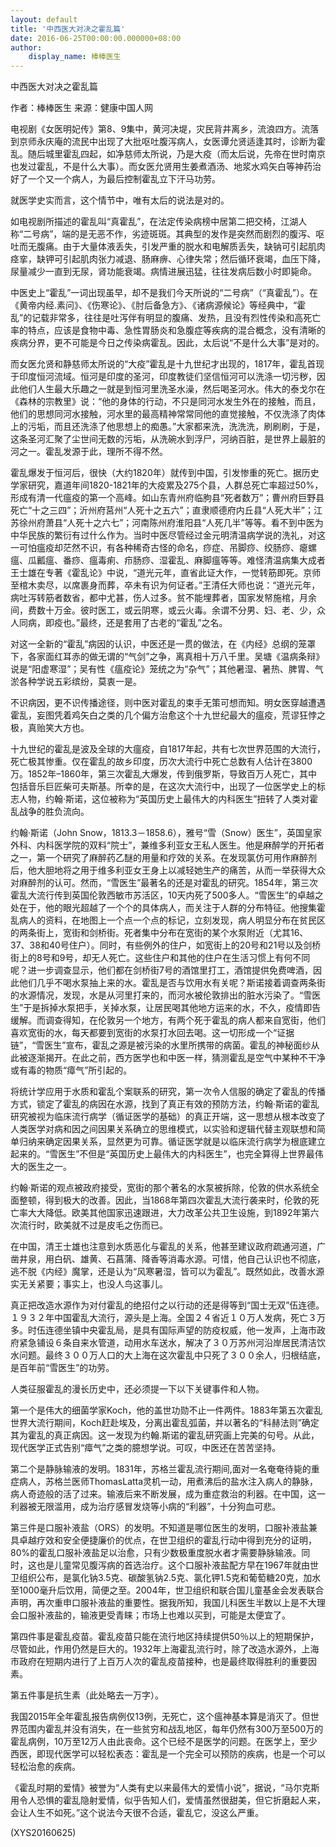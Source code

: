```yaml
---
layout: default
title: '中西医大对决之霍乱篇'
date: 2016-06-25T00:00:00.000000+08:00
author:
    display_name: 棒棒医生
---
```


中西医大对决之霍乱篇

作者：棒棒医生    来源：健康中国人网

电视剧《女医明妃传》第8、9集中，黄河决堤，灾民背井离乡，流浪四方。流落到京师永庆庵的流民中出现了大批呕吐腹泻病人，女医谭允贤适逢其时，诊断为霍乱。随后城里霍乱四起，如净慈师太所说，乃是大疫（而太后说，先帝在世时南京也发过霍乱，不是什么大事）。而女医允贤用生姜煮酒汤、地浆水鸡矢白等神药治好了一个又一个病人，为最后控制霍乱立下汗马功劳。

就医学史实而言，这个情节中，唯有太后的说法是对的。

如电视剧所描述的霍乱叫“真霍乱”，在法定传染病榜中居第二把交椅，江湖人称“二号病”，端的是无恶不作，劣迹斑斑。其典型的发作是突然而剧烈的腹泻、呕吐而无腹痛。由于大量体液丢失，引发严重的脱水和电解质丢失，缺钠可引起肌肉痉挛，缺钾可引起肌肉张力减退、肠麻痹、心律失常；然后循环衰竭，血压下降，尿量减少一直到无尿，肾功能衰竭。病情进展迅猛，往往发病后数小时即毙命。

中医史上“霍乱”一词出现虽早，却不是我们今天所说的“二号病”（“真霍乱”）。在《黄帝内经.素问》、《伤寒论》、《肘后备急方》、《诸病源候论》等经典中，“霍乱”的记载非常多，往往是吐泻伴有明显的腹痛、发热，且没有烈性传染和高死亡率的特点，应该是食物中毒、急性胃肠炎和急腹症等疾病的混合概念，没有清晰的疾病分界，更不可能是今日之传染病霍乱。因此，太后说“不是什么大事”是对的。

而女医允贤和静慈师太所说的“大疫”霍乱是十九世纪才出现的，1817年，霍乱首现于印度恒河流域。恒河是印度的圣河，印度教徒们坚信恒河可以洗涤一切污秽，因此他们人生最大乐趣之一就是到恒河里洗圣水澡，然后喝圣河水。伟大的泰戈尔在《森林的宗教里》说：“他的身体的行动，不只是同河水发生外在的接触，而且，他们的思想同河水接触，河水里的最高精神常常同他的直觉接触，不仅洗涤了肉体上的污垢，而且还洗涤了他思想上的痴愚。”大家都来洗，洗洗洗，刷刷刷，于是，这条圣河汇聚了尘世间无数的污垢，从洗碗水到浮尸，河纳百脏，是世界上最脏的河之一。霍乱发源于此，理所不得不然。

霍乱爆发于恒河后，很快（大约1820年）就传到中国，引发惨重的死亡。据历史学家研究，嘉道年间1820-1821年的大疫累及275个县，人群总死亡率超过50%，形成有清一代瘟疫的第一个高峰。如山东青州府临朐县“死者数万”；曹州府巨野县死亡“十之三四”；沂州府莒州“人死十之五六”；直隶顺德府内丘县“人死大半”；江苏徐州府萧县“人死十之六七”；河南陈州府淮阳县“人死几半”等等。看不到中医为中华民族的繁衍有过什么作为。当时中医尽管经过金元明清温病学说的洗礼，对这一可怕瘟疫却茫然不识，有各种稀奇古怪的命名，痧症、吊脚痧、绞肠痧、瘪螺瘟、瓜瓤瘟、番痧、瘟毒痢、疖肠痧、湿霍乱、麻脚瘟等等。难怪清温病集大成者王士雄在专著《霍乱论》中说，“道光元年，直省此证大作，一觉转筋即死。京师至棺木卖尽，以席裹身而葬，卒未有识为何证者。”王清任大师也说：“道光元年，病吐泻转筋者数省，都中尤甚，伤人过多。贫不能埋葬者，国家发帑施棺，月余间，费数十万金。彼时医工，或云阴寒，或云火毒。余谓不分男、妇、老、少，众人同病，即疫也。”最终，还是套用了古老的“霍乱”之名。

对这一全新的“霍乱”病因的认识，中医还是一贯的做法，在《内经》总纲的笼罩下，各家面红耳赤的做无谓的“气剑”之争，离真相十万八千里。吴塘《温病条辩》说是“阳虚寒湿”；吴有性《瘟疫论》笼统之为“杂气”；其他暑湿、暑热、脾胃、气淤各种学说五彩缤纷，莫衷一是。

不识病因，更不识传播途径，则中医对霍乱的束手无策可想而知。明女医穿越遭遇霍乱，妄图凭着鸡矢白之类的几个偏方治愈这个十九世纪最大的瘟疫，荒谬狂悖之极，真贻笑大方也。

十九世纪的霍乱是波及全球的大瘟疫，自1817年起，共有七次世界范围的大流行，死亡极其惨重。仅在霍乱的故乡印度，历次大流行中死亡总数有人估计在3800万。1852年–1860年，第三次霍乱大爆发，传到俄罗斯，导致百万人死亡，其中包括音乐巨匠柴可夫斯基。所幸的是，在这次大流行中，出现了一位医学史上的标志人物，约翰·斯诺，这位被称为“英国历史上最伟大的内科医生”扭转了人类对霍乱战争的胜负流向。

约翰·斯诺（John Snow，1813.3－1858.6），雅号“雪（Snow）医生”，英国皇家外科、内科医学院的双料“院士”，兼维多利亚女王私人医生。他是麻醉学的开拓者之一，第一个研究了麻醉药乙醚的用量和疗效的关系。在发现氯仿可用作麻醉剂后，他大胆地将之用于维多利亚女王身上以减轻她生产的痛苦，从而一举获得大众对麻醉剂的认可。然而，“雪医生”最著名的还是对霍乱的研究。1854年，第三次霍乱大流行传到英国伦敦西敏市苏活区，10天内死了500多人。“雪医生”的卓越之处在于，他的眼光超越了一个个的具体病人，而关注于人群的分布特征。他搜集霍乱病人的资料，在地图上一个点一个点的标记，立刻发现，病人明显分布在贫民区的两条街上，宽街和剑桥街。死者集中分布在宽街的某个水泵附近（尤其16、37、38和40号住户）。同时，有些例外的住户，如宽街上的20号和21号以及剑桥街上的8号和9号，却无人死亡。这些住户和其他的住户在生活习惯上有何不同呢？进一步调查显示，他们都在剑桥街7号的酒馆里打工，酒馆提供免费啤酒，因此他们几乎不喝水泵抽上来的水。霍乱是否与饮用水有关呢？斯诺接着调查两条街的水源情况，发现，水是从河里打来的，而河水被伦敦排出的脏水污染了。“雪医生”于是拆掉水泵把手，关掉水泵，让居民喝其他地方运来的水，不久，疫情即告缓解。而调查得知，在伦敦另一个地方，有两个死于霍乱的病人都来自宽街，他们喜欢宽街的水，每天都要到宽街的水泵打水回去喝。这一切形成一个“证据链”，“雪医生”宣布，霍乱之源是被污染的水里所携带的病菌。霍乱的神秘面纱从此被逐渐揭开。在此之前，西方医学也和中医一样，猜测霍乱是空气中某种不干净或有毒的物质“瘴气”所引起的。

将统计学应用于水质和霍乱个案联系的研究，第一次令人信服的确定了霍乱的传播方式，锁定了霍乱的病因在水源，找到了真正有效的预防方法，约翰·斯诺的霍乱研究被视为临床流行病学（循证医学的基础）的真正开端，这一思想从根本改变了人类医学对病和因之间因果关系确立的思维模式，以实验和逻辑代替主观联想和简单归纳来确定因果关系，显然更为可靠。循证医学就是以临床流行病学为根底建立起来的。“雪医生”不但是“英国历史上最伟大的内科医生”，也完全算得上世界最伟大的医生之一。

约翰·斯诺的观点被政府接受，宽街的那个著名的水泵被拆除，伦敦的供水系统全面整顿，得到极大的改善。因此，当1868年第四次霍乱大流行袭来时，伦敦的死亡率大大降低。欧美其他国家迅速跟进，大力改革公共卫生设施，到1892年第六次流行时，欧美就不过是皮毛之伤而已。

在中国，清王士雄也注意到水质恶化与霍乱的关系，他甚至建议政府疏通河道，广凿井泉，用白矾、雄黄、石菖蒲、降香等消毒水源。可惜，他自己认识也不彻底，逃不脱《内经》魔掌，还是认为“风寒暑湿，皆可以为霍乱”。既然如此，改善水源实无关紧要；事实上，也没人鸟这事儿。

真正把改造水源作为对付霍乱的绝招付之以行动的还是得等到“国士无双”伍连德。１９３２年中国霍乱大流行，源头是上海。全国２４省近１０万人发病，死亡３万多。时伍连德坐镇中央霍乱局，是具有国际声望的防疫权威，他一发声，上海市政府紧急铺设６条自来水管道，动用水车送水，解决了３０万苏州河沿岸居民清洁饮水问题。最终３００万人口的大上海在这次霍乱中只死了３００余人，归根结底，是百年前“雪医生”的功劳。

人类征服霍乱的漫长历史中，还必须提一下以下关键事件和人物。

第一个是伟大的细菌学家Koch，他的盖世功勋不止一件两件。1883年第五次霍乱世界大流行期间，Koch赶赴埃及，分离出霍乱弧菌，并以著名的“科赫法则”确定其为霍乱的真正病因。这一发现为约翰.斯诺的霍乱研究画上完美的句号。从此，现代医学正式告别“瘴气”之类的臆想学说。可叹，中医还在苦苦坚持。

第二个是静脉输液的发明。1831年，苏格兰霍乱流行期间,面对一名奄奄待毙的重症病人，苏格兰医师ThomasLatta灵机一动，用煮沸后的盐水注入病人的静脉，病人奇迹般的活了过来。输液后来不断发展，成为重症救治的利器。在中国，这一利器被无限滥用，成为治疗感冒发烧等小病的“利器”，十分狗血可悲。

第三件是口服补液盐（ORS）的发明。不知道是哪位医生的发明，口服补液盐兼具卓越疗效和安全便捷廉价的优点，在世卫组织的霍乱行动中得到充分的证明，80%的霍乱口服补液盐足以治愈，只有少数极重度脱水者才需要静脉输液。同时，这也是儿童常见腹泻病的首选治疗。这个口服补液盐配方早在1967年就由世卫组织公布，是氯化钠3.5克、碳酸氢钠2.5克、氯化钾1.5克和葡萄糖20克，加水至1000毫升后饮用，简便之至。2004年，世卫组织和联合国儿童基金会发表联合声明，再次重申口服补液盐的重要性。据我所知，我国儿科医生半数以上是不大理会口服补液盐的，输液更受青睐；市场上也难以买到，可能是太便宜了。

第四件事是霍乱疫苗。霍乱疫苗只能在流行地区持续提供50％以上的短期保护，尽管如此，作用仍然是巨大的。1932年上海霍乱流行时，除了改造水源外，上海市政府在短期内进行了上百万人次的霍乱疫苗接种，也是最终取得胜利的重要因素。

第五件事是抗生素（此处略去一万字）。

我国2015年全年霍乱报告病例仅13例，无死亡，这个瘟神基本算是消灭了。但世界范围内霍乱并没有消失，在一些贫穷和战乱地区，每年仍然有300万至500万的霍乱病例，10万至12万人由此丧命。这个已经不是医学的问题。在医学上，至少西医，即现代医学可以轻松表态：霍乱是一个完全可以预防的疾病，也是一个可以轻松治愈的疾病。

《霍乱时期的爱情》被誉为“人类有史以来最伟大的爱情小说”，据说，“马尔克斯用令人恐惧的霍乱隐射爱情，似乎告知人们，爱情虽然很甜美，但它折磨起人来，会让人生不如死。”这个说法今天很不合适，霍乱它，没这么严重。

(XYS20160625)

